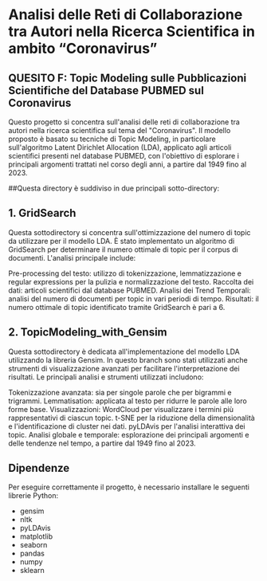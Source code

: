 # Analisi delle Reti di Collaborazione tra Autori nella Ricerca Scientifica in ambito “Coronavirus”
## QUESITO F: Topic Modeling sulle Pubblicazioni Scientifiche del Database PUBMED sul Coronavirus
Questo progetto si concentra sull'analisi delle reti di collaborazione tra autori nella ricerca scientifica sul tema del "Coronavirus". Il modello proposto è basato su tecniche di Topic Modeling, in particolare sull'algoritmo Latent Dirichlet Allocation (LDA), applicato agli articoli scientifici presenti nel database PUBMED, con l'obiettivo di esplorare i principali argomenti trattati nel corso degli anni, a partire dal 1949 fino al 2023.

##Questa directory è suddiviso in due principali sotto-directory:

## 1. GridSearch
Questa sottodirectory si concentra sull'ottimizzazione del numero di topic da utilizzare per il modello LDA. È stato implementato un algoritmo di GridSearch per determinare il numero ottimale di topic per il corpus di documenti. L'analisi principale include:

Pre-processing del testo: utilizzo di tokenizzazione, lemmatizzazione e regular expressions per la pulizia e normalizzazione del testo.
Raccolta dei dati: articoli scientifici dal database PUBMED.
Analisi dei Trend Temporali: analisi del numero di documenti per topic in vari periodi di tempo.
Risultati: il numero ottimale di topic identificato tramite GridSearch è pari a 6.

## 2. TopicModeling_with_Gensim
Questa sottodirectory è dedicata all'implementazione del modello LDA utilizzando la libreria Gensim. In questo branch sono stati utilizzati anche strumenti di visualizzazione avanzati per facilitare l'interpretazione dei risultati. Le principali analisi e strumenti utilizzati includono:

Tokenizzazione avanzata: sia per singole parole che per bigrammi e trigrammi.
Lemmatisation: applicata al testo per ridurre le parole alle loro forme base.
Visualizzazioni:
WordCloud per visualizzare i termini più rappresentativi di ciascun topic.
t-SNE per la riduzione della dimensionalità e l'identificazione di cluster nei dati.
pyLDAvis per l'analisi interattiva dei topic.
Analisi globale e temporale: esplorazione dei principali argomenti e delle tendenze nel tempo, a partire dal 1949 fino al 2023.

## Dipendenze
Per eseguire correttamente il progetto, è necessario installare le seguenti librerie Python:
- gensim
- nltk
- pyLDAvis
- matplotlib
- seaborn
- pandas
- numpy
- sklearn





